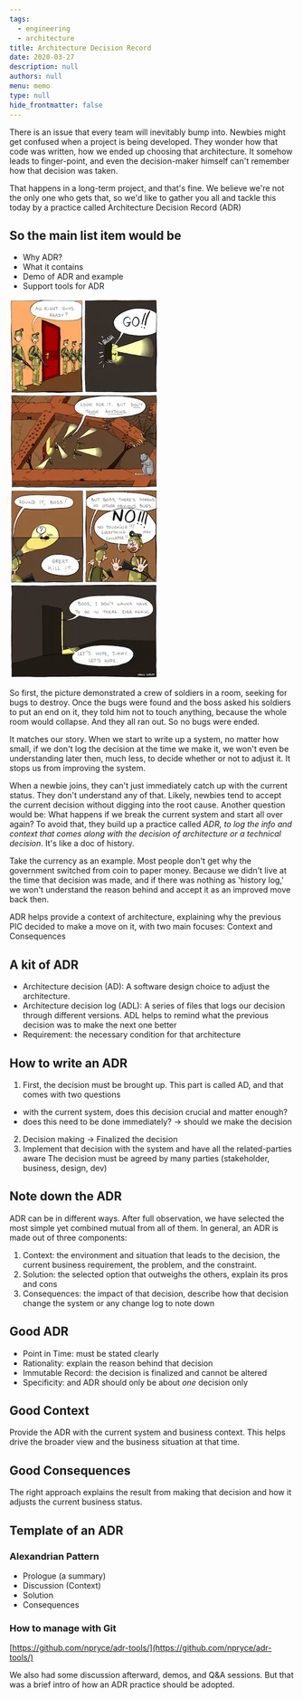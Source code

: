 ```yaml
---
tags: 
  - engineering
  - architecture
title: Architecture Decision Record
date: 2020-03-27
description: null
authors: null
menu: memo
type: null
hide_frontmatter: false
---
```


There is an issue that every team will inevitably bump into. Newbies might get confused when a project is being developed. They wonder how that code was written, how we ended up choosing that architecture. It somehow leads to finger-point, and even the decision-maker himself can't remember how that decision was taken.

That happens in a long-term project, and that's fine. We believe we're not the only one who gets that, so we'd like to gather you all and tackle this today by a practice called Architecture Decision Record (ADR)

## So the main list item would be
* Why ADR?
* What it contains
* Demo of ADR and example
* Support tools for ADR

![](assets/architecture-decision-record_4d815bb79330db7c753064e343bbf411_md5.webp)

So first, the picture demonstrated a crew of soldiers in a room, seeking for bugs to destroy. Once the bugs were found and the boss asked his soldiers to put an end on it, they told him not to touch anything, because the whole room would collapse. And they all ran out. So no bugs were ended.

It matches our story. When we start to write up a system, no matter how small, if we don't log the decision at the time we make it, we won't even be understanding later then, much less, to decide whether or not to adjust it. It stops us from improving the system.

When a newbie joins, they can't just immediately catch up with the current status. They don't understand any of that. Likely, newbies tend to accept the current decision without digging into the root cause. Another question would be: What happens if we break the current system and start all over again? To avoid that, they build up a practice called *ADR, to log the info and context that comes along with the decision of architecture or a technical decision*. It's like a doc of history.

Take the currency as an example. Most people don't get why the government switched from coin to paper money. Because we didn't live at the time that decision was made, and if there was nothing as 'history log,' we won't understand the reason behind and accept it as an improved move back then.

ADR helps provide a context of architecture, explaining why the previous PIC decided to make a move on it, with two main focuses: Context and Consequences

## A kit of ADR
* Architecture decision (AD): A software design choice to adjust the architecture.
* Architecture decision log (ADL): A series of files that logs our decision through different versions. ADL helps to remind what the previous decision was to make the next one better
* Requirement: the necessary condition for that architecture

## How to write an ADR
1. First, the decision must be brought up. This part is called AD, and that comes with two questions
* with the current system, does this decision crucial and matter enough?
* does this need to be done immediately? → should we make the decision
2. Decision making -> Finalized the decision
3. Implement that decision with the system and have all the related-parties aware The decision must be agreed by many parties (stakeholder, business, design, dev)

## Note down the ADR
ADR can be in different ways. After full observation, we have selected the most simple yet combined mutual from all of them. In general, an ADR is made out of three components:

1. Context: the environment and situation that leads to the decision, the current business requirement, the problem, and the constraint.
2. Solution: the selected option that outweighs the others, explain its pros and cons
3. Consequences: the impact of that decision, describe how that decision change the system or any change log to note down

## Good ADR
* Point in Time: must be stated clearly
* Rationality: explain the reason behind that decision
* Immutable Record: the decision is finalized and cannot be altered
* Specificity: and ADR should only be about *one* decision only

## Good Context
Provide the ADR with the current system and business context.
This helps drive the broader view and the business situation at that time.

## Good Consequences
The right approach explains the result from making that decision and how it adjusts the current business status.

## Template of an ADR
### Alexandrian Pattern
* Prologue (a summary)
* Discussion (Context)
* Solution
* Consequences

### How to manage with Git
[https://github.com/npryce/adr-tools/](https://github.com/npryce/adr-tools/)

We also had some discussion afterward, demos, and Q&A sessions. But that was a brief intro of how an ADR practice should be adopted.

